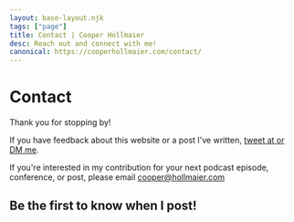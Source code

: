 ```yaml
---
layout: base-layout.njk
tags: ["page"]
title: Contact | Cooper Hollmaier
desc: Reach out and connect with me!
canonical: https://cooperhollmaier.com/contact/
---
```


# Contact

Thank you for stopping by!

<p>If you have feedback about this website or a post I've written, <a href="https://twitter.com/cooperhollmaier">tweet at or DM me</a>.</p>
<p>If you're interested in my contribution for your next podcast episode, conference, or post, please email <a href="mailto:cooper@hollmaier.com">cooper@hollmaier.com</a></p>

## Be the first to know when I post!
